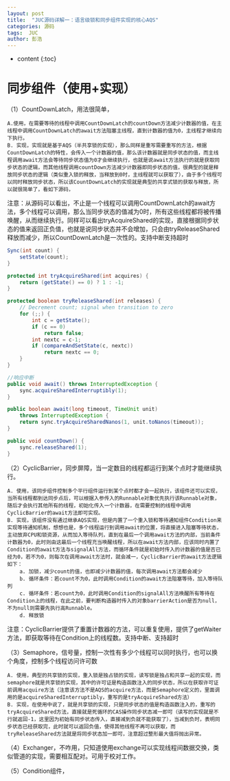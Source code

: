 ```yaml
---
layout: post
title:  "JUC源码详解一：语言级锁和同步组件实现的核心AQS"
categories: 源码
tags:  JUC
author: 彭浩
---
```


* content
{:toc}

# 同步组件（使用+实现）

（1）CountDownLatch，用法很简单，

    A.使用，在需要等待的线程中调用CountDownLatch的countDown方法减少计数器的值，在主线程中调用CountDownLatch的await方法阻塞主线程，直到计数器的值为0，主线程才继续向下执行。
    B. 实现，实现就是基于AQS（半共享锁的实现），那么同样是重写需要重写的方法，根据CountDownLatch的特性，会传入一个计数器的值，那么该计数器就是同步状态的值，而主线程调用await方法会等待同步状态值为0才会继续执行，也就是说await方法执行的就是获取同步状态的逻辑，而其他线程调用countDown方法减少计数器即同步状态的值，很典型的就是释放同步状态的逻辑（类似重入锁的释放，当释放到0时，主线程就可以获取了），由于多个线程可以同时释放同步状态，所以该CountDownLatch的实现就是典型的共享式锁的获取与释放，所以就很简单了，看如下源码，
注意：从源码可以看出，不止是一个线程可以调用CountDownLatch的await方法，多个线程可以调用，那么当同步状态的值减为0时，所有这些线程都将被传播唤醒，从而继续执行。同样可以看出tryAcquireShared的实现，直接根据同步状态的值来返回正负值，也就是说同步状态并不会增加，只会由tryReleaseShared释放而减少，所以CountDownLatch是一次性的。支持中断支持超时
```java
Sync(int count) {
    setState(count);
}

protected int tryAcquireShared(int acquires) {
    return (getState() == 0) ? 1 : -1;
}

protected boolean tryReleaseShared(int releases) {
    // Decrement count; signal when transition to zero
    for (;;) {
        int c = getState();
        if (c == 0)
            return false;
        int nextc = c-1;
        if (compareAndSetState(c, nextc))
            return nextc == 0;
    }
}

//响应中断
public void await() throws InterruptedException {
    sync.acquireSharedInterruptibly(1);
}

public boolean await(long timeout, TimeUnit unit)
    throws InterruptedException {
    return sync.tryAcquireSharedNanos(1, unit.toNanos(timeout));
}

public void countDown() {
    sync.releaseShared(1);
}
```

（2）CyclicBarrier，同步屏障，当一定数目的线程都运行到某个点时才能继续执行。

    A. 使用，该同步组件控制多个平行组件运行到某个点时都才会一起执行，该组件还可以实现，当所有线程都到达同步点后，可以根据入参传入的Runnable对象优先执行该Runnable对象，随后才会执行其他所有的线程，初始化传入一个计数器，在需要控制的线程中调用CyclicBarrier的await方法即可实现。
    B. 实现，该组件没有通过继承AQS实现，但是内置了一个重入锁和等待通知组件Condition来实现等待通知机制，想想也是，多个线程运行到调用await的位置，将直接进入阻塞等待状态，主动放弃CPU和锁资源，从而加入等待队列，直到在最后一个调用await方法的内部，当前条件计数器为0，此时则由这最后一个线程充当唤醒线程，所以在await方法内部，应该同时内置了Condition的await方法与signalAll方法，而循环条件就是初始时传入的计数器的值是否已经为0，若不为0，则每次在调用await方法时，就会减一，CyclicBarrier的await方法逻辑如下：
        a. 加锁，减少count的值，也即减少计数器的值，每次调用await方法都会减少
        b. 循环条件：若count不为0，此时调用Condition的await方法阻塞等待，加入等待队列
        c. 循环条件：若count为0，此时调用Condition的signalAll方法唤醒所有等待在Condition上的线程，在此之前，要判断构造器时传入的对象barrierAction是否为null，不为null则需要先执行高Runnable。
        d. 释放锁
注意：CyclicBarrier提供了重置计数器的方法，可以重复使用，提供了getWaiter方法，即获取等待在Condition上的线程数。支持中断、支持超时


（3）Semaphore，信号量，控制一次性有多少个线程可以同时执行，也可以换个角度，控制多个线程访问许可数

    A. 使用，典型的共享锁的实现，重入锁是独占锁的实现，读写锁是独占和共享一起的实现，而semaphore就是共享锁的实现，其中的许可证是构造函数注入的同步状态，所以在获取许可证前调用acquire方法（注意该方法不是AQS的acquire方法，而是Semaphore定义的，里面调用的是acquireSharedInterruptibly，重写的是tryAcquireShared方法）
    B. 实现，在使用中说了，就是共享锁的实现，只是同步状态的值是构造函数注入的，重写的tryAcquireShared方法，直接就是死循环的CAS操作同步状态减一即可（读写的实现就是不行就返回-1，这里因为初始有同步状态传入，直接减到负就不能获取了），当减到负时，表明同步状态已经获取完，此时就可以返回负值，使得其他线程不再可以获取，而tryReleaseShared方法就是将同步状态加一即可，注意超过整形最大值将抛出异常。


（4）Exchanger，不咋用，只知道使用exchange可以实现线程间数据交换，类似管道的实现，需要相互配对。可用于校对工作。

（5）Condition组件，